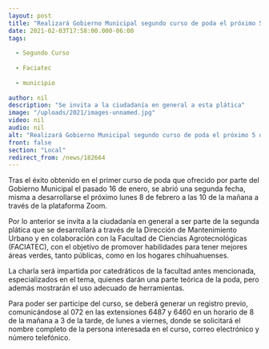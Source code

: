 ```yaml
---
layout: post
title: "Realizará Gobierno Municipal segundo curso de poda el próximo 5 de febrero"
date: 2021-02-03T17:58:00.000-06:00
tags:
  
  - Segundo Curso
  
  - Faciatec
  
  - municipio
  
author: nil
description: "Se invita a la ciudadanía en general a esta plática"
image: "/uploads/2021/images-unnamed.jpg"
video: nil
audio: nil
alt: "Realizará Gobierno Municipal segundo curso de poda el próximo 5 de febrero"
front: false
section: "Local"
redirect_from: /news/182664
---
```


Tras el éxito obtenido en el primer curso de poda que ofrecido por parte del Gobierno Municipal el pasado 16 de enero, se abrió una segunda fecha, misma a desarrollarse el próximo lunes 8 de febrero a las 10 de la mañana a través de la plataforma Zoom.

Por lo anterior se invita a la ciudadanía en general a ser parte de la segunda plática que se desarrollará a través de la Dirección de Mantenimiento Urbano y en colaboración con la Facultad de Ciencias Agrotecnológicas (FACIATEC), con el objetivo de promover habilidades para tener mejores áreas verdes, tanto públicas, como en los hogares chihuahuenses.

La charla será impartida por catedráticos de la facultad antes mencionada, especializados en el tema, quienes darán una parte teórica de la poda, pero además mostrarán el uso adecuado de herramientas.

Para poder ser participe del curso, se deberá generar un registro previo, comunicándose al 072 en las extensiones 6487 y 6460 en un horario de 8 de la mañana a 3 de la tarde, de lunes a viernes, donde se solicitará el nombre completo de la persona interesada en el curso, correo electrónico y número telefónico.